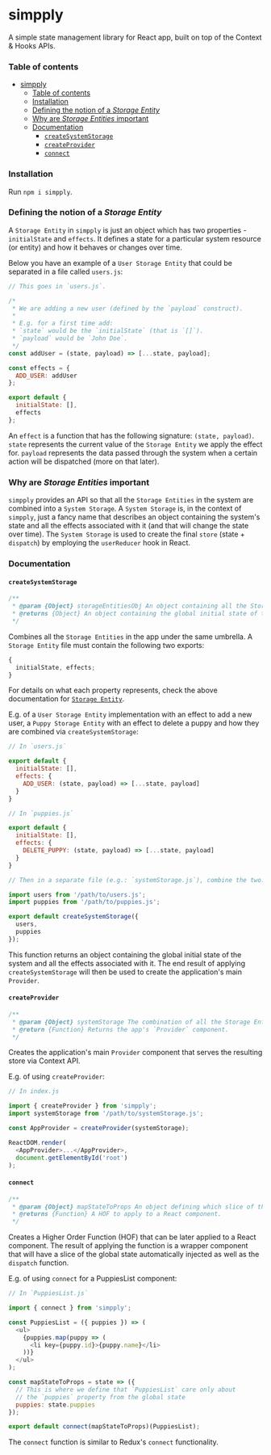 # simpply

A simple state management library for React app, built on top of the Context &amp; Hooks APIs.

### Table of contents

- [simpply](#simpply)
    - [Table of contents](#table-of-contents)
    - [Installation](#installation)
    - [Defining the notion of a _Storage Entity_](#defining-the-notion-of-a-storage-entity)
    - [Why are _Storage Entities_ important](#why-are-storage-entities-important)
    - [Documentation](#documentation)
      - [`createSystemStorage`](#createsystemstorage)
      - [`createProvider`](#createprovider)
      - [`connect`](#connect)

### Installation

Run `npm i simpply`.

### Defining the notion of a _Storage Entity_

A `Storage Entity` in `simpply` is just an object which has two properties - `initialState` and `effects`. It defines a state for a particular system resource (or entity) and how it behaves or changes over time.

Below you have an example of a `User Storage Entity` that could be separated in a file called `users.js`:

```javascript
// This goes in `users.js`.

/*
 * We are adding a new user (defined by the `payload` construct).
 *
 * E.g. for a first time add:
 * `state` would be the `initialState` (that is `[]`).
 * `payload` would be `John Doe`.
 */
const addUser = (state, payload) => [...state, payload];

const effects = {
  ADD_USER: addUser
};

export default {
  initialState: [],
  effects
};
```

An `effect` is a function that has the following signature: `(state, payload)`. `state` represents the current value of the `Storage Entity` we apply the effect for. `payload` represents the data passed through the system when a certain action will be dispatched (more on that later).

### Why are _Storage Entities_ important

`simpply` provides an API so that all the `Storage Entities` in the system are combined into a `System Storage`. A `System Storage` is, in the context of `simpply`, just a fancy name that describes an object containing the system's state and all the effects associated with it (and that will change the state over time). The `System Storage` is used to create the final `store` (state + `dispatch`) by employing the `userReducer` hook in React.

### Documentation

#### `createSystemStorage`

```javascript
/**
 * @param {Object} storageEntitiesObj An object containing all the Storage Entities in the app.
 * @returns {Object} An object containing the global initial state of the system and all the effects associated with it.
 */
```

Combines all the `Storage Entities` in the app under the same umbrella. A `Storage Entity` file must contain the following two exports:

```javascript
{
  initialState, effects;
}
```

For details on what each property represents, check the above documentation for [`Storage Entity`](#defining-the-notion-of-a-storage-entity).

E.g. of a `User Storage Entity` implementation with an effect to add a new user, a `Puppy Storage Entity` with an effect to delete a puppy and how they are combined via `createSystemStorage`:

```javascript
// In `users.js`

export default {
  initialState: [],
  effects: {
    ADD_USER: (state, payload) => [...state, payload]
  }
}

// In `puppies.js`

export default {
  initialState: [],
  effects: {
    DELETE_PUPPY: (state, payload) => [...state, payload]
  }
}

// Then in a separate file (e.g.: `systemStorage.js`), combine the two:

import users from '/path/to/users.js';
import puppies from '/path/to/puppies.js';

export default createSystemStorage({
  users,
  puppies
});
```

This function returns an object containing the global initial state of the system and all the effects associated with it. The end result of applying `createSystemStorage` will then be used to create the application's main `Provider`.

#### `createProvider`

```javascript
/**
 * @param {Object} systemStorage The combination of all the Storage Entities in the app.
 * @return {Function} Returns the app's `Provider` component.
 */
```

Creates the application's main `Provider` component that serves the resulting store via Context API.

E.g. of using `createProvider`:

```javascript
// In index.js

import { createProvider } from 'simpply';
import systemStorage from '/path/to/systemStorage.js';

const AppProvider = createProvider(systemStorage);

ReactDOM.render(
  <AppProvider>...</AppProvider>,
  document.getElementById('root')
);
```

#### `connect`

```javascript
/**
 * @param {Object} mapStateToProps An object defining which slice of the global state will be injected in the wrapper component.
 * @returns {Function} A HOF to apply to a React component.
 */
```

Creates a Higher Order Function (HOF) that can be later applied to a React component. The result of applying the function is a wrapper component that will have a slice of the global state automatically injected as well as the `dispatch` function.

E.g. of using `connect` for a PuppiesList component:

```javascript
// In `PuppiesList.js`

import { connect } from 'simpply';

const PuppiesList = ({ puppies }) => (
  <ul>
    {puppies.map(puppy => (
      <li key={puppy.id}>{puppy.name}</li>
    ))}
  </ul>
);

const mapStateToProps = state => ({
  // This is where we define that `PuppiesList` care only about
  // the `puppies` property from the global state
  puppies: state.puppies
});

export default connect(mapStateToProps)(PuppiesList);
```

The `connect` function is similar to Redux's `connect` functionality.
